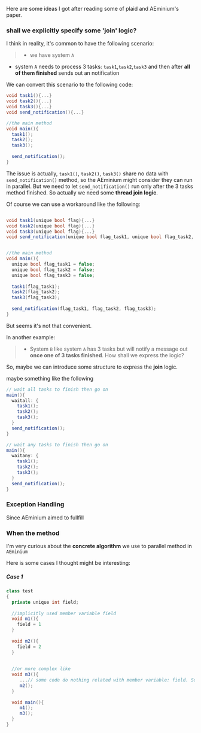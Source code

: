 Here are some ideas I got after reading some of plaid and AEminium's paper.

### shall we explicitly specify some **'join'** logic?
I think in reality, it's common to have the following scenario:
> - we have system ```A```
- system ```A``` needs to process 3 tasks: ```task1```,```task2```,```task3``` and then after **all of them finished** sends out an notification 

We can convert this scenario to the following code:
```csharp
void task1(){...}
void task2(){...}
void task3(){...}
void send_notification(){...}

//the main method
void main(){
  task1();
  task2();
  task3();
  
  send_notification();
}
```
The issue is actually, ```task1()```, ```task2()```, ```task3()``` share no data with ```send_notification()``` method, so 
the AEminium might consider they can run in parallel. But we need to let ```send_notification()``` run only after the 3 tasks method finished. So actually we need some **thread join logic**.

Of course we can use a workaround like the following:
```csharp

void task1(unique bool flag){...}
void task2(unique bool flag){...}
void task3(unique bool flag){...}
void send_notification(unique bool flag_task1, unique bool flag_task2, unique bool flag_task3){...}


//the main method
void main(){
  unique bool flag_task1 = false;
  unique bool flag_task2 = false;
  unique bool flag_task3 = false;
  
  task1(flag_task1);
  task2(flag_task2);
  task3(flag_task3);
  
  send_notification(flag_task1, flag_task2, flag_task3);
}
```
But seems it's not that convenient.

In another example:
> - System ```B``` like system ```A``` has 3 tasks but will notify a message out  **once one of 3 tasks finished**. How shall we express the logic?

So, maybe we can introduce some structure to express the **join** logic.

maybe something like the following
```csharp
// wait all tasks to finish then go on
main(){
  waitall: {
    task1();
    task2();
    task3();
  }
  send_notification();
}

// wait any tasks to finish then go on
main(){
  waitany: {
    task1();
    task2();
    task3();
  }
  send_notification();
}
```

### Exception Handling
Since AEminium aimed to fullfill


### When the method
I'm very curious about the **concrete algorithm** we use to parallel method in ```AEminium```

Here is some cases I thought might be interesting:
##### Case 1

```csharp
class test
{
  private unique int field;
  
  //implicitly used member variable field
  void m1(){
    field = 1
  }
  
  void m2(){
    field = 2
  }
  
  
  //or more complex like
  void m3(){
     ...// some code do nothing related with member variable: field. So can be parallel indead
     m2();
  }
  
  void main(){
     m1();
     m3();
  }
}
```


 
